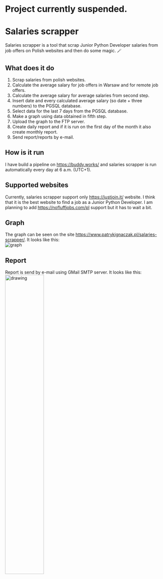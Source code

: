 # Project currently suspended.
# Salaries scrapper
Salaries scrapper is a tool that scrap Junior Python Developer salaries from job offers on Polish websites and then do some magic. 🪄
## What does it do
1. Scrap salaries from polish websites.
2. Calculate the average salary for job offers in Warsaw and for remote job offers.
3. Calculate the average salary for average salaries from second step.
4. Insert date and every calculated average salary (so date + three numbers) to the PGSQL database.
5. Select data for the last 7 days from the PGSQL database.
6. Make a graph using data obtained in fifth step.
7. Upload the graph to the FTP server.
8. Create daily report and if it is run on the first day of the month it also create monthly report.
9. Send report/reports by e-mail.
## How is it run
I have build a pipeline on https://buddy.works/ and salaries scrapper is run automatically every day at 6 a.m. (UTC+1).
## Supported websites
Currently, salaries scrapper support only https://justjoin.it/ website. I think that it is the best website to find a job as a Junior Python Developer.
I am planning to add https://nofluffjobs.com/pl support but it has to wait a bit.
## Graph
The graph can be seen on the site https://www.patrykignaczak.pl/salaries-scrapper/. It looks like this:  
![graph](https://user-images.githubusercontent.com/75589318/152081689-459869ae-d8a2-4ac3-b981-f3d510c2362c.png)
## Report
Report is send by e-mail using GMail SMTP server. It looks like this:  
<img src="https://user-images.githubusercontent.com/75589318/152081892-5170f6ba-405d-4ffe-bf6e-f044f2e74949.png" alt="drawing" width="50%" height="50%"/>
